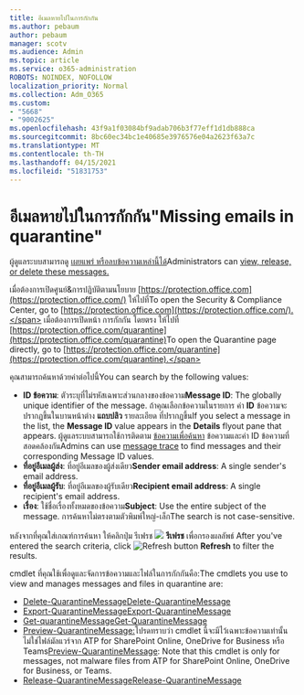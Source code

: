 ```yaml
---
title: อีเมลหายไปในการกักกัน
ms.author: pebaum
author: pebaum
manager: scotv
ms.audience: Admin
ms.topic: article
ms.service: o365-administration
ROBOTS: NOINDEX, NOFOLLOW
localization_priority: Normal
ms.collection: Adm_O365
ms.custom:
- "5668"
- "9002625"
ms.openlocfilehash: 43f9a1f03084bf9adab706b3f77eff1d1db888ca
ms.sourcegitcommit: 8bc60ec34bc1e40685e3976576e04a2623f63a7c
ms.translationtype: MT
ms.contentlocale: th-TH
ms.lasthandoff: 04/15/2021
ms.locfileid: "51831753"
---
```

# <a name="missing-emails-in-quarantine"></a><span data-ttu-id="470d4-102">อีเมลหายไปในการกักกัน"</span><span class="sxs-lookup"><span data-stu-id="470d4-102">Missing emails in quarantine"</span></span>

<span data-ttu-id="470d4-103">ผู้ดูแลระบบสามารถดู [เผยแพร่ หรือลบข้อความเหล่านี้ได้](https://docs.microsoft.com/microsoft-365/security/office-365-security/manage-quarantined-messages-and-files?view=o365-worldwide)</span><span class="sxs-lookup"><span data-stu-id="470d4-103">Administrators can [view, release, or delete these messages.](https://docs.microsoft.com/microsoft-365/security/office-365-security/manage-quarantined-messages-and-files?view=o365-worldwide)</span></span>

<span data-ttu-id="470d4-104">เมื่อต้องการเปิดศูนย์&การปฏิบัติตามนโยบาย [https://protection.office.com](https://protection.office.com/) ให้ไปที่</span><span class="sxs-lookup"><span data-stu-id="470d4-104">To open the Security & Compliance Center, go to [https://protection.office.com](https://protection.office.com/).</span></span> <span data-ttu-id="470d4-105">เมื่อต้องการเปิดหน้า การกักกัน โดยตรง ให้ไปที่ [https://protection.office.com/quarantine](https://protection.office.com/quarantine)</span><span class="sxs-lookup"><span data-stu-id="470d4-105">To open the Quarantine page directly, go to [https://protection.office.com/quarantine](https://protection.office.com/quarantine).</span></span>  

<span data-ttu-id="470d4-106">คุณสามารถค้นหาด้วยค่าต่อไปนี้</span><span class="sxs-lookup"><span data-stu-id="470d4-106">You can search by the following values:</span></span>  

- <span data-ttu-id="470d4-107">**ID ข้อความ**: ตัวระบุที่ไม่รหัสเฉพาะส่วนกลางของข้อความ</span><span class="sxs-lookup"><span data-stu-id="470d4-107">**Message ID**: The globally unique identifier of the message.</span></span> <span data-ttu-id="470d4-108">ถ้าคุณเลือกข้อความในรายการ ค่า  **ID**  ข้อความจะปรากฏขึ้นในบานหน้าต่าง  **แถบปลิว**  รายละเอียด ที่ปรากฏขึ้น</span><span class="sxs-lookup"><span data-stu-id="470d4-108">If you select a message in the list, the  **Message ID**  value appears in the  **Details**  flyout pane that appears.</span></span> <span data-ttu-id="470d4-109">ผู้ดูแลระบบสามารถใช้การติดตาม [ข้อความเพื่อค้นหา](https://docs.microsoft.com/microsoft-365/security/office-365-security/message-trace-scc?view=o365-worldwide) ข้อความและค่า ID ข้อความที่สอดคล้องกัน</span><span class="sxs-lookup"><span data-stu-id="470d4-109">Admins can use [message trace](https://docs.microsoft.com/microsoft-365/security/office-365-security/message-trace-scc?view=o365-worldwide) to find messages and their corresponding Message ID values.</span></span>
- <span data-ttu-id="470d4-110">**ที่อยู่อีเมลผู้ส่ง**: ที่อยู่อีเมลของผู้ส่งเดียว</span><span class="sxs-lookup"><span data-stu-id="470d4-110">**Sender email address**: A single sender's email address.</span></span>
- <span data-ttu-id="470d4-111">**ที่อยู่อีเมลผู้รับ**: ที่อยู่อีเมลของผู้รับเดียว</span><span class="sxs-lookup"><span data-stu-id="470d4-111">**Recipient email address**: A single recipient's email address.</span></span>
- <span data-ttu-id="470d4-112">**เรื่อง**: ใช้ชื่อเรื่องทั้งหมดของข้อความ</span><span class="sxs-lookup"><span data-stu-id="470d4-112">**Subject**: Use the entire subject of the message.</span></span> <span data-ttu-id="470d4-113">การค้นหาไม่ตรงตามตัวพิมพ์ใหญ่-เล็ก</span><span class="sxs-lookup"><span data-stu-id="470d4-113">The search is not case-sensitive.</span></span>

<span data-ttu-id="470d4-114">หลังจากที่คุณใส่เกณฑ์การค้นหา ให้คลิกปุ่ม รีเฟรช ![ ](https://docs.microsoft.com/microsoft-365/media/scc-quarantine-refresh.png?view=o365-worldwide) **รีเฟรช** เพื่อกรองผลลัพธ์  </span><span class="sxs-lookup"><span data-stu-id="470d4-114">After you've entered the search criteria, click  ![Refresh button](https://docs.microsoft.com/microsoft-365/media/scc-quarantine-refresh.png?view=o365-worldwide)  **Refresh**  to filter the results.</span></span>

<span data-ttu-id="470d4-115">cmdlet ที่คุณใช้เพื่อดูและจัดการข้อความและไฟล์ในการกักกันคือ:</span><span class="sxs-lookup"><span data-stu-id="470d4-115">The cmdlets you use to view and manages messages and files in quarantine are:</span></span>
- [<span data-ttu-id="470d4-116">Delete-QuarantineMessage</span><span class="sxs-lookup"><span data-stu-id="470d4-116">Delete-QuarantineMessage</span></span>](https://docs.microsoft.com/powershell/module/exchange/delete-quarantinemessage)
- [<span data-ttu-id="470d4-117">Export-QuarantineMessage</span><span class="sxs-lookup"><span data-stu-id="470d4-117">Export-QuarantineMessage</span></span>](https://docs.microsoft.com/powershell/module/exchange/export-quarantinemessage)
- [<span data-ttu-id="470d4-118">Get-quarantineMessage</span><span class="sxs-lookup"><span data-stu-id="470d4-118">Get-QuarantineMessage</span></span>](https://docs.microsoft.com/powershell/module/exchange/get-quarantinemessage)
- <span data-ttu-id="470d4-119">[Preview-QuarantineMessage:](https://docs.microsoft.com/powershell/module/exchange/preview-quarantinemessage)โปรดทราบว่า cmdlet นี้จะมีไว้เฉพาะข้อความเท่านั้น ไม่ใช่ไฟล์มัลแวร์จาก ATP for SharePoint Online, OneDrive for Business หรือ Teams</span><span class="sxs-lookup"><span data-stu-id="470d4-119">[Preview-QuarantineMessage](https://docs.microsoft.com/powershell/module/exchange/preview-quarantinemessage): Note that this cmdlet is only for messages, not malware files from ATP for SharePoint Online, OneDrive for Business, or Teams.</span></span>
- [<span data-ttu-id="470d4-120">Release-QuarantineMessage</span><span class="sxs-lookup"><span data-stu-id="470d4-120">Release-QuarantineMessage</span></span>](https://docs.microsoft.com/powershell/module/exchange/release-quarantinemessage)